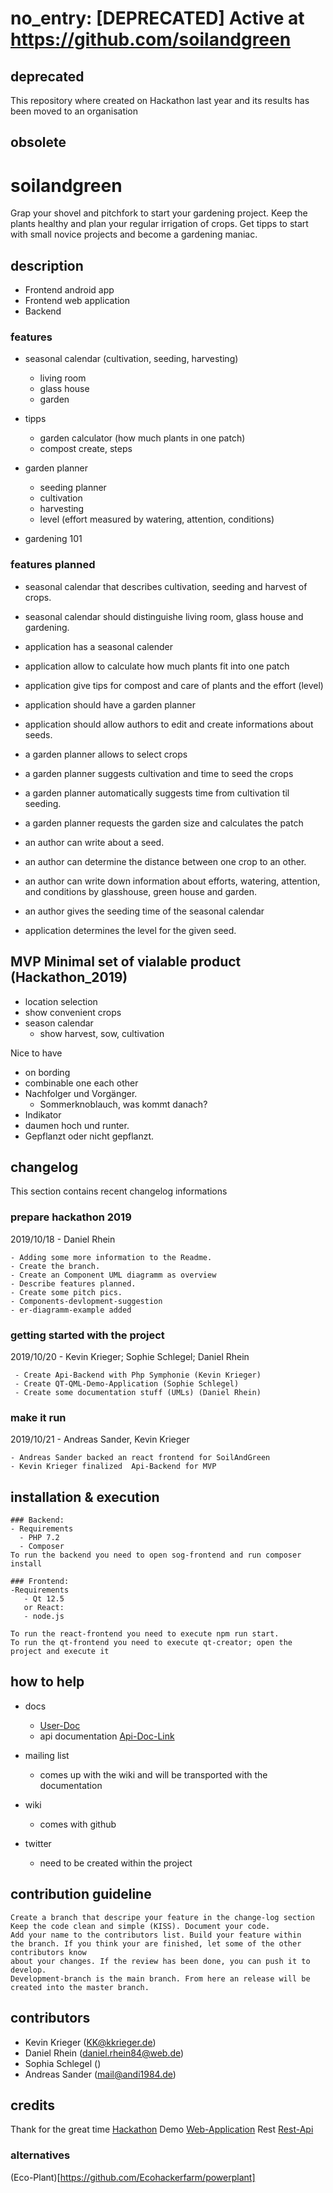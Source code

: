 # no_entry: [DEPRECATED] Active at https://github.com/soilandgreen

## deprecated
This repository where created on Hackathon last year and its results has been moved to an organisation
## obsolete

# soilandgreen
Grap your shovel and pitchfork to start your gardening project.
Keep the plants healthy and plan your regular irrigation of crops.
Get tipps to start with small novice projects and become a gardening maniac.

<!--ts-->
<!--te-->

## description


- Frontend android app
- Frontend web application
- Backend  
### features

- seasonal calendar (cultivation, seeding, harvesting)
  - living room
  - glass house
  - garden

- tipps
  - garden calculator (how much plants in one patch)
  - compost create, steps 
  
- garden planner  
  - seeding planner
  - cultivation
  - harvesting
  - level (effort measured by watering, attention, conditions)
- gardening 101

### features planned
- seasonal calendar that describes cultivation, seeding and harvest of crops.
- seasonal calendar should distinguishe living room, glass house and gardening.

- application has a seasonal calender
- application allow to calculate how much plants fit into one patch
- application give tips for compost and care of plants and the effort (level)
- application should have a garden planner
- application should allow authors to edit and create informations about seeds.

- a garden planner allows to select crops
- a garden planner suggests cultivation and time to seed the crops
- a garden planner automatically suggests time from cultivation til seeding.
- a garden planner requests the garden size and calculates the patch

- an author can write about a seed. 
- an author can determine the distance between one crop to an other.
- an author can write down information about efforts, watering, attention, and conditions by glasshouse, green house and garden.
- an author gives the seeding time of the seasonal calendar
- application determines the level for the given seed. 
       
## MVP Minimal set of vialable product (Hackathon_2019)
- location selection
- show convenient crops
- season calendar
  - show harvest, sow, cultivation

Nice to have
- on bording
- combinable one each other
- Nachfolger und Vorgänger. 
  - Sommerknoblauch, was kommt danach?
- Indikator
 - daumen hoch und runter.
 - Gepflanzt oder nicht gepflanzt.


## changelog
This section contains recent changelog informations
### prepare hackathon 2019
2019/10/18 - Daniel Rhein

    - Adding some more information to the Readme.
    - Create the branch.  
    - Create an Component UML diagramm as overview
    - Describe features planned.
    - Create some pitch pics.
    - Components-devlopment-suggestion
    - er-diagramm-example added
    
### getting started with the project
2019/10/20 - Kevin Krieger; Sophie Schlegel; Daniel Rhein
     
     - Create Api-Backend with Php Symphonie (Kevin Krieger)
     - Create QT-QML-Demo-Application (Sophie Schlegel)
     - Create some documentation stuff (UMLs) (Daniel Rhein)

### make it run 
2019/10/21 - Andreas Sander, Kevin Krieger
    
    - Andreas Sander backed an react frontend for SoilAndGreen
    - Kevin Krieger finalized  Api-Backend for MVP 
        
## installation & execution
    
    ### Backend:
    - Requirements
      - PHP 7.2
      - Composer
    To run the backend you need to open sog-frontend and run composer install

    ### Frontend:
    -Requirements
       - Qt 12.5
       or React:
       - node.js
    
    To run the react-frontend you need to execute npm run start.
    To run the qt-frontend you need to execute qt-creator; open the project and execute it

## how to help

- docs
  - [User-Doc](https://github.com/DanielRhein/soilandgreen/blob/develop/src/de/soilandgreen/documentation/asciidoctor/target/generated-docs/user-documentation.pdf)
  - api documentation [Api-Doc-Link](https://github.com/DanielRhein/soilandgreen/tree/develop/sog-api)
     
  
- mailing list
  - comes up with the wiki and will be transported with the documentation
- wiki
  - comes with github
- twitter
   - need to be created within the project
   

## contribution guideline
    Create a branch that descripe your feature in the change-log section
    Keep the code clean and simple (KISS). Document your code.
    Add your name to the contributors list. Build your feature within 
    the branch. If you think your are finished, let some of the other contributors know
    about your changes. If the review has been done, you can push it to develop.
    Development-branch is the main branch. From here an release will be created into the master branch. 
## contributors
- Kevin Krieger (KK@kkrieger.de)
- Daniel Rhein (daniel.rhein84@web.de)
-  Sophia Schlegel ()
- Andreas Sander (mail@andi1984.de)
## credits
Thank for the great time [Hackathon](https://www.what-the-hack.saarland/)
Demo [Web-Application](https://github.com/DanielRhein/soilandgreen/tree/develop/sog-api)
Rest [Rest-Api](https://soilandgreen.org/api/crop)
### alternatives
(Eco-Plant)[https://github.com/Ecohackerfarm/powerplant]
